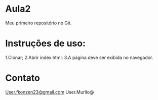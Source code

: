 # Aula2

Meu primeiro repositório no Git.


# Instruções de uso:

1.Clonar;
2.Abrir index.html;
3.A página deve ser exibida no navegador.

# Contato

User.fkonzen23@gmail.com
User.Murilo@